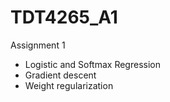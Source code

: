 # TDT4265_A1

Assignment 1
  - Logistic and Softmax Regression
  - Gradient descent
  - Weight regularization
